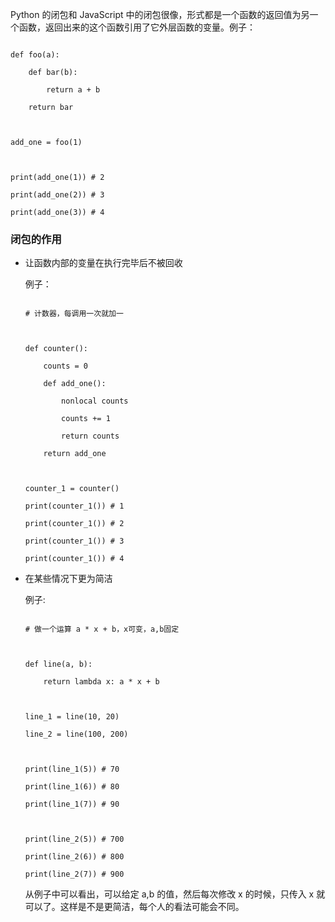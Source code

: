 Python 的闭包和 JavaScript 中的闭包很像，形式都是一个函数的返回值为另一个函数，返回出来的这个函数引用了它外层函数的变量。例子：

```

def foo(a):

    def bar(b):

        return a + b

    return bar



add_one = foo(1)



print(add_one(1)) # 2

print(add_one(2)) # 3

print(add_one(3)) # 4

```

### 闭包的作用

- 让函数内部的变量在执行完毕后不被回收

  例子：

  ```

  # 计数器，每调用一次就加一



  def counter():

      counts = 0

      def add_one():

          nonlocal counts

          counts += 1

          return counts

      return add_one



  counter_1 = counter()

  print(counter_1()) # 1

  print(counter_1()) # 2

  print(counter_1()) # 3

  print(counter_1()) # 4

  ```

- 在某些情况下更为简洁

  例子:

  ```

  # 做一个运算 a * x + b，x可变，a,b固定



  def line(a, b):

      return lambda x: a * x + b



  line_1 = line(10, 20)

  line_2 = line(100, 200)



  print(line_1(5)) # 70

  print(line_1(6)) # 80

  print(line_1(7)) # 90



  print(line_2(5)) # 700

  print(line_2(6)) # 800

  print(line_2(7)) # 900

  ```

  从例子中可以看出，可以给定 a,b 的值，然后每次修改 x 的时候，只传入 x 就可以了。这样是不是更简洁，每个人的看法可能会不同。
